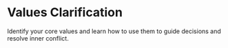 # Values Clarification

Identify your core values and learn how to use them to guide decisions and resolve inner conflict.